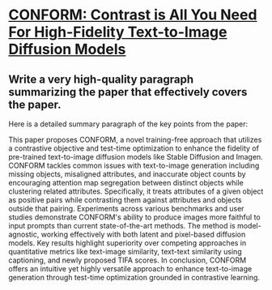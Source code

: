# [CONFORM: Contrast is All You Need For High-Fidelity Text-to-Image   Diffusion Models](https://arxiv.org/abs/2312.06059)

## Write a very high-quality paragraph summarizing the paper that effectively covers the paper.

 Here is a detailed summary paragraph of the key points from the paper:

This paper proposes CONFORM, a novel training-free approach that utilizes a contrastive objective and test-time optimization to enhance the fidelity of pre-trained text-to-image diffusion models like Stable Diffusion and Imagen. CONFORM tackles common issues with text-to-image generation including missing objects, misaligned attributes, and inaccurate object counts by encouraging attention map segregation between distinct objects while clustering related attributes. Specifically, it treats attributes of a given object as positive pairs while contrasting them against attributes and objects outside that pairing. Experiments across various benchmarks and user studies demonstrate CONFORM's ability to produce images more faithful to input prompts than current state-of-the-art methods. The method is model-agnostic, working effectively with both latent and pixel-based diffusion models. Key results highlight superiority over competing approaches in quantitative metrics like text-image similarity, text-text similarity using captioning, and newly proposed TIFA scores. In conclusion, CONFORM offers an intuitive yet highly versatile approach to enhance text-to-image generation through test-time optimization grounded in contrastive learning.
